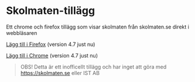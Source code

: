 # Skolmaten-tillägg
Ett chrome och firefox tillägg som visar skolmaten från skolmaten.se direkt i webbläsaren

[Lägg till i Firefox](https://addons.mozilla.org/en-US/firefox/addon/skolmaten) (version 4.7 just nu)

[Lägg till i Chrome](https://chrome.google.com/webstore/detail/ejapgcaikpopdmigljfpjcdkpdidgdpk) (version 4.7 just nu)

[comment]: <> (Eftersom att review-processen i chrome för addons är väldigt mycket långsammare än mozillas så kan chrome-versionen vara något äldre än firefox)

> OBS! Detta är ett inofficellt tillägg och har inget att göra med https://skolmaten.se eller IST AB
